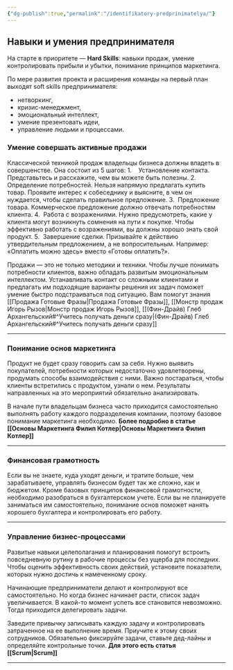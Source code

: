 ```yaml
---
{"dg-publish":true,"permalink":"/identifikatory-predprinimatelya/"}
---
```


## Навыки и умения предпринимателя

На старте в приоритете — **Hard Skills**: навыки продаж, умение контролировать прибыли и убытки, понимание принципов маркетинга.

По мере развития проекта и расширения команды на первый план выходят soft skills предпринимателя:
- нетворкинг,
- кризис-менеджмент,
- эмоциональный интеллект,
- умение презентовать идеи,
- управление людьми и процессами.
### Умение совершать активные продажи 

Классической техникой продаж владельцы бизнеса должны владеть в совершенстве. Она состоит из 5 шагов:
1.    Установление контакта. Представьтесь и расскажите, чем вы можете быть полезны.
2.  Определение потребностей. Нельзя напрямую предлагать купить товар. Проявите интерес к собеседнику и выясните, в чем он нуждается, чтобы сделать правильное предложение.
3.  Предложение товара. Коммерческое предложение должно отвечать потребностям клиента.
4.  Работа с возражениями. Нужно предусмотреть, какие у клиента могут возникнуть сомнения на пути к покупке. Чтобы эффективно работать с возражениями, вы должны хорошо знать свой продукт.
5.  Завершение сделки. Призывайте к действию утвердительным предложением, а не вопросительным. Например: «Оплатить можно здесь» вместо «Готовы оплатить?».

Продажи — это не только методики и техники. Чтобы лучше понимать потребности клиентов, важно обладать развитым эмоциональным интеллектом. Устанавливать контакт со сложными клиентами и предлагать им подходящие варианты решения их задач поможет умение быстро подстраиваться под ситуацию.
Вам помогут знания [[Продажа Готовые Фразы\|Продажа Готовые Фразы]], [[Монстр продаж Игорь Рызов\|Монстр продаж Игорь Рызов]], [[(Фин-Драйв) Глеб Архангельский#^Учитесь получать деньги сразу\|(Фин-Драйв) Глеб Архангельский#^Учитесь получать деньги сразу]]
****
### Понимание основ маркетинга
Продукт не будет сразу говорить сам за себя. Нужно выявить покупателей, потребности которых недостаточно удовлетворены, продумать способы взаимодействия с ними. Важно постараться, чтобы клиенты встретились с продуктом, узнали о нем. Результаты направленных на это мероприятий обязательно анализировать.

В начале пути владельцам бизнеса часто приходится самостоятельно выполнять работу каждого подразделения компании, поэтому базовое понимание маркетинга необходимо. 
**Более подробно в статье [[Основы Маркетинга Филип Котлер\|Основы Маркетинга Филип Котлер]]**
****
### Финансовая грамотность
Если вы не знаете, куда уходят деньги, и тратите больше, чем зарабатываете, управлять бизнесом будет так же сложно, как и бюджетом. Кроме базовых принципов финансовой грамотности, необходимо разобраться в бухгалтерском учете. Если вы не планируете заниматься им самостоятельно, понимание основ поможет нанять хорошего бухгалтера и контролировать его работу.
****
### Управление бизнес-процессами
Развитые навыки целеполагания и планирования помогут встроить повседневную рутину в рабочие процессы без ущерба для последних. Чтобы оценить эффективность своих действий, установите показатели, которых нужно достичь к намеченному сроку.

Начинающие предприниматели делают и контролируют все самостоятельно. Но когда бизнес начинает расти, список задач увеличивается. В какой-то момент успеть все становится невозможно. Тогда приходится делегировать задачи.

Заведите привычку записывать каждую задачу и контролировать затраченное на ее выполнение время. Приучите к этому своих сотрудников. Обязательно фиксируйте задачи, ставьте дед-лайны и определяйте контрольные точки.
**Для этого есть статья [[Scrum\|Scrum]]**
****